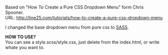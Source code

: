Based on "How To Create a Pure CSS Dropdown Menu" form Chris Spooner.<br />
URL: http://line25.com/tutorials/how-to-create-a-pure-css-dropdown-menu

I changed the base dropdown menu from pure css to <a target="_blank" href="http://sass-lang.com/">SASS</a>.

<strong>HOW TO USE?</strong><br />
You can see a style.scss/style.css, just delete from the index.html, or write whate you want to.